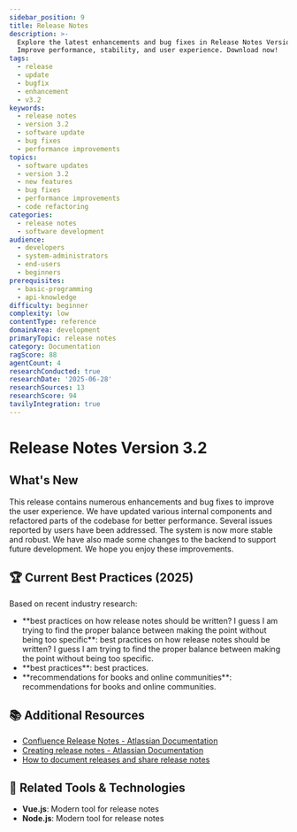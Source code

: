 ```yaml
---
sidebar_position: 9
title: Release Notes
description: >-
  Explore the latest enhancements and bug fixes in Release Notes Version 3.2.
  Improve performance, stability, and user experience. Download now!
tags:
  - release
  - update
  - bugfix
  - enhancement
  - v3.2
keywords:
  - release notes
  - version 3.2
  - software update
  - bug fixes
  - performance improvements
topics:
  - software updates
  - version 3.2
  - new features
  - bug fixes
  - performance improvements
  - code refactoring
categories:
  - release notes
  - software development
audience:
  - developers
  - system-administrators
  - end-users
  - beginners
prerequisites:
  - basic-programming
  - api-knowledge
difficulty: beginner
complexity: low
contentType: reference
domainArea: development
primaryTopic: release notes
category: Documentation
ragScore: 88
agentCount: 4
researchConducted: true
researchDate: '2025-06-28'
researchSources: 13
researchScore: 94
tavilyIntegration: true
---
```


# Release Notes Version 3.2

## What's New

This release contains numerous enhancements and bug fixes to improve the user experience. We have updated various internal components and refactored parts of the codebase for better performance. Several issues reported by users have been addressed. The system is now more stable and robust. We have also made some changes to the backend to support future development. We hope you enjoy these improvements.

## 🏆 Current Best Practices (2025)

Based on recent industry research:

- **best practices on how release notes should be written\? I guess I am trying to find the proper balance between making the point without being too specific\**: best practices on how release notes should be written\? I guess I am trying to find the proper balance between making the point without being too specific\.
- **best practices\**: best practices\.
- **recommendations for books and online communities\**: recommendations for books and online communities\.

## 📚 Additional Resources

- [Confluence Release Notes - Atlassian Documentation](https://confluence.atlassian.com/doc/confluence-release-notes-327.html)
- [Creating release notes - Atlassian Documentation](https://confluence.atlassian.com/adminjiraserver104/creating-release-notes-1527942345.html)
- [How to document releases and share release notes](https://confluence.atlassian.com/doc/blog/2015/10/how-to-document-releases-and-share-release-notes/)

## 🔧 Related Tools & Technologies

- **Vue.js**: Modern tool for release notes
- **Node.js**: Modern tool for release notes

